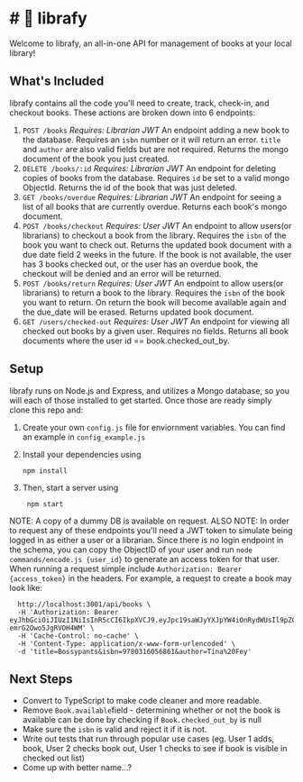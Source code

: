 # # 📖 librafy

Welcome to librafy, an all-in-one API for management of books at your local library!

## What's Included
librafy contains all the code you'll need to create, track, check-in, and checkout books.  These actions are broken down into 6 endpoints:

 1. `POST /books`
		*Requires: Librarian JWT*
		 An endpoint adding a new book to the database.  Requires an `isbn` number or it will return an error.  `title` and `author` are also valid fields but are not required.  Returns the mongo document of the book you just created.
 2. `DELETE /books/:id`
		*Requires: Librarian JWT*
		 An endpoint for deleting copies of books from the database.  Requires `id` be set to a valid mongo ObjectId.  Returns the id of the book that was just deleted.
 3. `GET /books/overdue`
		*Requires: Librarian JWT*
		 An endpoint for seeing a list of all books that are currently overdue.  Returns each book's mongo document.
 4. `POST /books/checkout`
 		*Requires: User JWT*
		 An endpoint to allow users(or librarians) to checkout a book from the library.  Requires the `isbn` of the book you want to check out.  Returns the updated book document with a due date field 2 weeks in the future.  If the book is not available, the user has 3 books checked out, or the user has an overdue book, the checkout will be denied and an error will be returned.
 5. `POST /books/return`
	*Requires: User JWT*
	An endpoint to allow users(or librarians) to return a book to the library.  Requires the `isbn` of the book you want to return.  On return the book will become available again and the due_date will be erased.  Returns updated book document.
 6. `GET /users/checked-out`
	*Requires: User JWT*
	An endpoint for viewing all checked out books by a given user. Requires no fields.  Returns all book documents where the user id == book.checked_out_by.

## Setup
librafy runs on Node.js and Express, and utilizes a Mongo database, so you will each of those installed to get started.  Once those are ready simply clone this repo and:
1) Create your own `config.js` file for enviornment variables.  You can find an example in `config_example.js`
1) Install your dependencies using

       npm install

2) Then, start a server using

        npm start
NOTE: A copy of a dummy DB is available on request.
ALSO NOTE: In order to request any of these endpoints you'll need a JWT token to simulate being logged in as either a user or a librarian.  Since there is no login endpoint in the schema, you can copy the ObjectID of your user and run `node commands/encode.js {user_id}` to generate an access token for that user.  When running a request simple include `Authorization: Bearer {access_token}` in the headers.  For example, a request to create a book may look like:
```curl -X POST \
  http://localhost:3001/api/books \
  -H 'Authorization: Bearer eyJhbGciOiJIUzI1NiIsInR5cCI6IkpXVCJ9.eyJpc19saWJyYXJpYW4iOnRydWUsIl9pZCI6IjVmMTcyMmQ5MzBkZDk0NWJlMWY1NmZkYiIsImZpcnN0X25hbWUiOiJVc2VyIiwibGFzdF9uYW1lIjoiMSIsInVwZGF0ZWRfYXQiOiIyMDIwLTA3LTIxVDE3OjE2OjE3LjU5M1oiLCJjcmVhdGVkX2F0IjoiMjAyMC0wNy0yMVQxNzoxNjoxNy41OTNaIiwiX192IjowLCJpYXQiOjE1OTU0NDAzNjN9.4JV1XzzQGkJeiNyUIze_EDR6-emrG2Owo5JgRVOH4WM' \
  -H 'Cache-Control: no-cache' \
  -H 'Content-Type: application/x-www-form-urlencoded' \
  -d 'title=Bossypants&isbn=9780316056861&author=Tina%20Fey'
  ```

## Next Steps

 * Convert to TypeScript to make code cleaner and more readable.
 * Remove `Book.available`field - determining whether or not the book is available can be done by checking if `Book.checked_out_by` is null
 * Make sure the `isbn` is valid and reject it if it is not.
 * Write out tests that run through popular use cases (eg. User 1 adds, book, User 2 checks book out, User 1 checks to see if book is visible in checked out list)
 * Come up with better name...?
